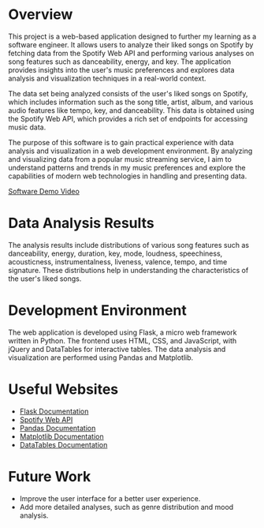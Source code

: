 # Overview

This project is a web-based application designed to further my learning as a software engineer. It allows users to analyze their liked songs on Spotify by fetching data from the Spotify Web API and performing various analyses on song features such as danceability, energy, and key. The application provides insights into the user's music preferences and explores data analysis and visualization techniques in a real-world context.

The data set being analyzed consists of the user's liked songs on Spotify, which includes information such as the song title, artist, album, and various audio features like tempo, key, and danceability. This data is obtained using the Spotify Web API, which provides a rich set of endpoints for accessing music data.

The purpose of this software is to gain practical experience with data analysis and visualization in a web development environment. By analyzing and visualizing data from a popular music streaming service, I aim to understand patterns and trends in my music preferences and explore the capabilities of modern web technologies in handling and presenting data.

[Software Demo Video](https://youtu.be/HcukMl6DEEc)

# Data Analysis Results

The analysis results include distributions of various song features such as danceability, energy, duration, key, mode, loudness, speechiness, acousticness, instrumentalness, liveness, valence, tempo, and time signature. These distributions help in understanding the characteristics of the user's liked songs.

# Development Environment

The web application is developed using Flask, a micro web framework written in Python. The frontend uses HTML, CSS, and JavaScript, with jQuery and DataTables for interactive tables. The data analysis and visualization are performed using Pandas and Matplotlib.

# Useful Websites

* [Flask Documentation](https://flask.palletsprojects.com/)
* [Spotify Web API](https://developer.spotify.com/documentation/web-api/)
* [Pandas Documentation](https://pandas.pydata.org/docs/)
* [Matplotlib Documentation](https://matplotlib.org/stable/contents.html)
* [DataTables Documentation](https://datatables.net/)

# Future Work

* Improve the user interface for a better user experience.
* Add more detailed analyses, such as genre distribution and mood analysis.
